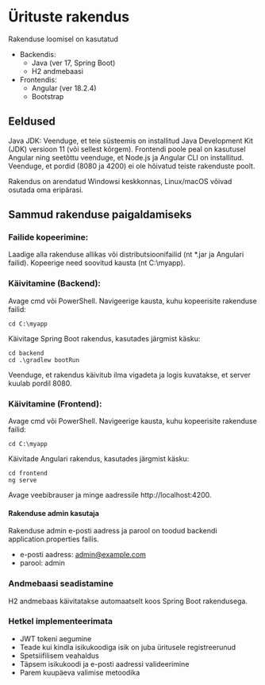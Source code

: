 # Ürituste rakendus

Rakenduse loomisel on kasutatud 
* Backendis:
    * Java (ver 17, Spring Boot)
    * H2 andmebaasi
* Frontendis: 
    * Angular (ver 18.2.4)
    * Bootstrap

## Eeldused
Java JDK: Veenduge, et teie süsteemis on installitud Java Development Kit (JDK) versioon 11 (või sellest kõrgem).
Frontendi poole peal on kasutusel Angular ning seetõttu veenduge, et Node.js ja Angular CLI on installitud.
Veenduge, et pordid (8080 ja 4200) ei ole hõivatud teiste rakenduste poolt.

Rakendus on arendatud Windowsi keskkonnas, Linux/macOS võivad osutada oma eripärasi. 

## Sammud rakenduse paigaldamiseks

### Failide kopeerimine:

Laadige alla rakenduse allikas või distributsioonifailid (nt *.jar ja Angulari failid).
Kopeerige need soovitud kausta (nt C:\myapp).

### Käivitamine (Backend):

Avage cmd või PowerShell.
Navigeerige kausta, kuhu kopeerisite rakenduse failid:
```
cd C:\myapp
```
Käivitage Spring Boot rakendus, kasutades järgmist käsku:
```
cd backend
cd .\gradlew bootRun
```
Veenduge, et rakendus käivitub ilma vigadeta ja logis kuvatakse, et server kuulab pordil 8080.

### Käivitamine (Frontend):

Avage cmd või PowerShell.
Navigeerige kausta, kuhu kopeerisite rakenduse failid:
```
cd C:\myapp
```
Käivitade Angulari rakendus, kasutades järgmist käsku:
```
cd frontend
ng serve
```

Avage veebibrauser ja minge aadressile http://localhost:4200.

#### Rakenduse admin kasutaja

Rakenduse admin e-posti aadress ja parool on toodud backendi application.properties failis.
* e-posti aadress: admin@example.com
* parool: admin

### Andmebaasi seadistamine
H2 andmebaas käivitatakse automaatselt koos Spring Boot rakendusega.

### Hetkel implementeerimata

* JWT tokeni aegumine
* Teade kui kindla isikukoodiga isik on juba üritusele registreerunud
* Spetsiifilisem veahaldus
* Täpsem isikukoodi ja e-posti aadressi valideerimine
* Parem kuupäeva valimise metoodika